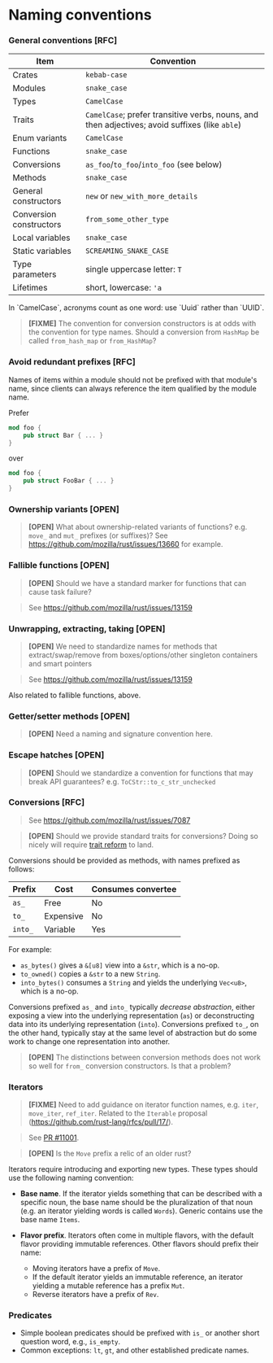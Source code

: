 # Naming conventions

### General conventions [RFC]

| Item | Convention |
| ---- | ---------- |
| Crates | `kebab-case` |
| Modules | `snake_case` |
| Types | `CamelCase` |
| Traits | `CamelCase`; prefer transitive verbs, nouns, and then adjectives; avoid suffixes (like `able`) |
| Enum variants | `CamelCase` |
| Functions | `snake_case` |
| Conversions | `as_foo`/`to_foo`/`into_foo` (see below) |
| Methods | `snake_case` |
| General constructors | `new` or `new_with_more_details` |
| Conversion constructors | `from_some_other_type` |
| Local variables | `snake_case` |
| Static variables | `SCREAMING_SNAKE_CASE` |
| Type parameters | single uppercase letter: `T` |
| Lifetimes | short, lowercase: `'a` |

<p>
In `CamelCase`, acronyms count as one word: use `Uuid` rather than `UUID`.

> **[FIXME]** The convention for conversion constructors is at odds
> with the convention for type names. Should a conversion from
> `HashMap` be called `from_hash_map` or `from_HashMap`?

### Avoid redundant prefixes [RFC]

Names of items within a module should not be prefixed with that module's name,
since clients can always reference the item qualified by the module name.

Prefer

``` rust
mod foo {
    pub struct Bar { ... }
}
```

over

``` rust
mod foo {
    pub struct FooBar { ... }
}
```

### Ownership variants [OPEN]

> **[OPEN]** What about ownership-related variants of functions? e.g. `move_`
> and `mut_` prefixes (or suffixes)? See
> https://github.com/mozilla/rust/issues/13660 for example.

### Fallible functions [OPEN]

> **[OPEN]** Should we have a standard marker for functions that can
> cause task failure?

> See https://github.com/mozilla/rust/issues/13159

### Unwrapping, extracting, taking [OPEN]

> **[OPEN]** We need to standardize names for methods that
> extract/swap/remove from boxes/options/other singleton containers
> and smart pointers

> See https://github.com/mozilla/rust/issues/13159

Also related to fallible functions, above.

### Getter/setter methods [OPEN]

> **[OPEN]** Need a naming and signature convention here.

### Escape hatches [OPEN]

> **[OPEN]** Should we standardize a convention for functions that may break API
> guarantees? e.g. `ToCStr::to_c_str_unchecked`

### Conversions [RFC]

> See https://github.com/mozilla/rust/issues/7087

> **[OPEN]** Should we provide standard traits for conversions? Doing
> so nicely will require
> [trait reform](https://github.com/rust-lang/rfcs/pull/48) to land.

Conversions should be provided as methods, with names prefixed as follows:

| Prefix | Cost | Consumes convertee |
| ------ | ---- | ------------------ |
| `as_` | Free | No |
| `to_` | Expensive | No |
| `into_` | Variable | Yes |

<p>
For example:

* `as_bytes()` gives a `&[u8]` view into a `&str`, which is a no-op.
* `to_owned()` copies a `&str` to a new `String`.
* `into_bytes()` consumes a `String` and yields the underlying
  `Vec<u8>`, which is a no-op.

Conversions prefixed `as_` and `into_` typically _decrease abstraction_, either
exposing a view into the underlying representation (`as`) or deconstructing data
into its underlying representation (`into`). Conversions prefixed `to_`, on the
other hand, typically stay at the same level of abstraction but do some work to
change one representation into another.

> **[OPEN]** The distinctions between conversion methods does not work
> so well for `from_` conversion constructors. Is that a problem?

### Iterators

> **[FIXME]** Need to add guidance on iterator function names, e.g. `iter`,
> `move_iter`, `ref_iter`. Related to the `Iterable` proposal
> (https://github.com/rust-lang/rfcs/pull/17/).

> See [PR #11001](https://github.com/mozilla/rust/pull/11001).

> **[OPEN]** Is the `Move` prefix a relic of an older rust?

Iterators require introducing and exporting new types. These types should use
the following naming convention:

* **Base name**. If the iterator yields something that can be described with a
   specific noun, the base name should be the pluralization of that noun
   (e.g. an iterator yielding words is called `Words`). Generic contains use the
   base name `Items`.

* **Flavor prefix**. Iterators often come in multiple flavors, with the default
  flavor providing immutable references. Other flavors should prefix their name:

  * Moving iterators have a prefix of `Move`.
  * If the default iterator yields an immutable reference, an iterator
    yielding a mutable reference has a prefix `Mut`.
  * Reverse iterators have a prefix of `Rev`.

### Predicates

* Simple boolean predicates should be prefixed with `is_` or another
  short question word, e.g., `is_empty`.
* Common exceptions: `lt`, `gt`, and other established predicate names.
